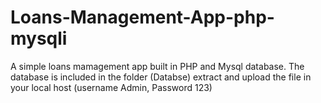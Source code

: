 # Loans-Management-App-php-mysqli
A simple loans mamagement app built in PHP and Mysql database.
The database is included in the folder (Databse) extract and upload the file in your local host (username Admin, Password 123)
